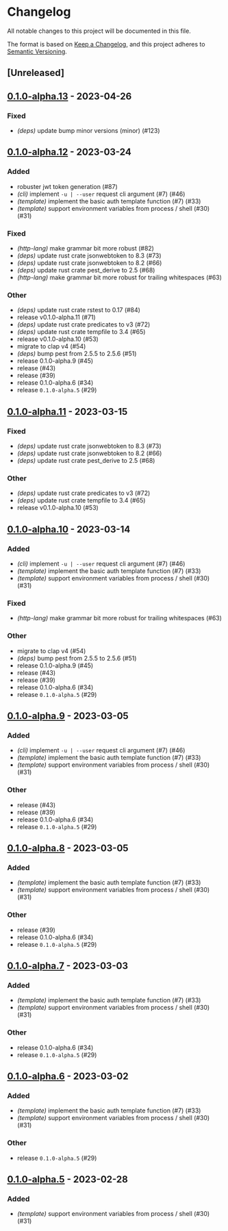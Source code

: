 # Changelog
All notable changes to this project will be documented in this file.

The format is based on [Keep a Changelog](https://keepachangelog.com/en/1.0.0/),
and this project adheres to [Semantic Versioning](https://semver.org/spec/v2.0.0.html).

## [Unreleased]

## [0.1.0-alpha.13](https://github.com/curlz-rs/curlz/compare/v0.1.0-alpha.12...v0.1.0-alpha.13) - 2023-04-26

### Fixed
- *(deps)* update bump minor versions (minor) (#123)

## [0.1.0-alpha.12](https://github.com/curlz-rs/curlz/compare/v0.1.0-alpha.11...v0.1.0-alpha.12) - 2023-03-24

### Added
- robuster jwt token generation (#87)
- *(cli)* implement `-u | --user` request cli argument (#7) (#46)
- *(template)* implement the basic auth template function (#7) (#33)
- *(template)* support environment variables from process / shell (#30) (#31)

### Fixed
- *(http-lang)* make grammar bit more robust (#82)
- *(deps)* update rust crate jsonwebtoken to 8.3 (#73)
- *(deps)* update rust crate jsonwebtoken to 8.2 (#66)
- *(deps)* update rust crate pest_derive to 2.5 (#68)
- *(http-lang)* make grammar bit more robust for trailing whitespaces (#63)

### Other
- *(deps)* update rust crate rstest to 0.17 (#84)
- release v0.1.0-alpha.11 (#71)
- *(deps)* update rust crate predicates to v3 (#72)
- *(deps)* update rust crate tempfile to 3.4 (#65)
- release v0.1.0-alpha.10 (#53)
- migrate to clap v4 (#54)
- *(deps)* bump pest from 2.5.5 to 2.5.6 (#51)
- release 0.1.0-alpha.9 (#45)
- release (#43)
- release (#39)
- release 0.1.0-alpha.6 (#34)
- release `0.1.0-alpha.5` (#29)

## [0.1.0-alpha.11](https://github.com/curlz-rs/curlz/compare/v0.1.0-alpha.10...v0.1.0-alpha.11) - 2023-03-15

### Fixed
- *(deps)* update rust crate jsonwebtoken to 8.3 (#73)
- *(deps)* update rust crate jsonwebtoken to 8.2 (#66)
- *(deps)* update rust crate pest_derive to 2.5 (#68)

### Other
- *(deps)* update rust crate predicates to v3 (#72)
- *(deps)* update rust crate tempfile to 3.4 (#65)
- release v0.1.0-alpha.10 (#53)

## [0.1.0-alpha.10](https://github.com/curlz-rs/curlz/compare/v0.1.0-alpha.9...v0.1.0-alpha.10) - 2023-03-14

### Added
- *(cli)* implement `-u | --user` request cli argument (#7) (#46)
- *(template)* implement the basic auth template function (#7) (#33)
- *(template)* support environment variables from process / shell (#30) (#31)

### Fixed
- *(http-lang)* make grammar bit more robust for trailing whitespaces (#63)

### Other
- migrate to clap v4 (#54)
- *(deps)* bump pest from 2.5.5 to 2.5.6 (#51)
- release 0.1.0-alpha.9 (#45)
- release (#43)
- release (#39)
- release 0.1.0-alpha.6 (#34)
- release `0.1.0-alpha.5` (#29)

## [0.1.0-alpha.9](https://github.com/curlz-rs/curlz/compare/v0.1.0-alpha.8...v0.1.0-alpha.9) - 2023-03-05

### Added
- *(cli)* implement `-u | --user` request cli argument (#7) (#46)
- *(template)* implement the basic auth template function (#7) (#33)
- *(template)* support environment variables from process / shell (#30) (#31)

### Other
- release (#43)
- release (#39)
- release 0.1.0-alpha.6 (#34)
- release `0.1.0-alpha.5` (#29)

## [0.1.0-alpha.8](https://github.com/curlz-rs/curlz/compare/v0.1.0-alpha.7...v0.1.0-alpha.8) - 2023-03-05

### Added
- *(template)* implement the basic auth template function (#7) (#33)
- *(template)* support environment variables from process / shell (#30) (#31)

### Other
- release (#39)
- release 0.1.0-alpha.6 (#34)
- release `0.1.0-alpha.5` (#29)

## [0.1.0-alpha.7](https://github.com/curlz-rs/curlz/compare/v0.1.0-alpha.6...v0.1.0-alpha.7) - 2023-03-03

### Added
- *(template)* implement the basic auth template function (#7) (#33)
- *(template)* support environment variables from process / shell (#30) (#31)

### Other
- release 0.1.0-alpha.6 (#34)
- release `0.1.0-alpha.5` (#29)

## [0.1.0-alpha.6](https://github.com/curlz-rs/curlz/compare/v0.1.0-alpha.5...v0.1.0-alpha.6) - 2023-03-02

### Added
- *(template)* implement the basic auth template function (#7) (#33)
- *(template)* support environment variables from process / shell (#30) (#31)

### Other
- release `0.1.0-alpha.5` (#29)

## [0.1.0-alpha.5](https://github.com/curlz-rs/curlz/compare/v0.1.0-alpha.4...v0.1.0-alpha.5) - 2023-02-28

### Added
- *(template)* support environment variables from process / shell (#30) (#31)
